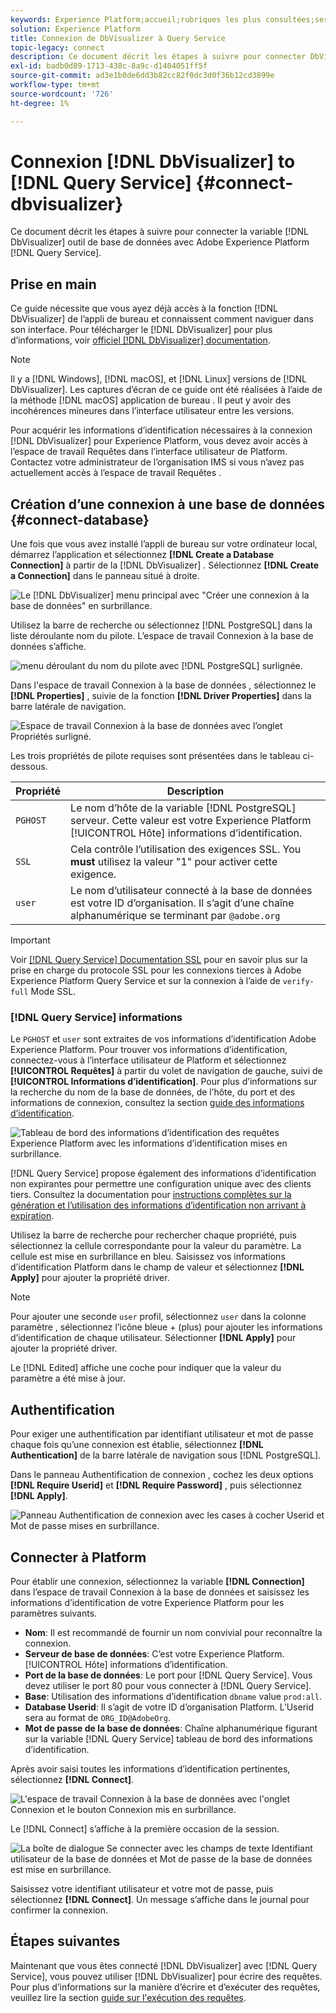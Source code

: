 ```yaml
---
keywords: Experience Platform;accueil;rubriques les plus consultées;service de requête;Query Service;Db Visualizer;DbVisualizer;db Visulaizer;se connecter au service de requête;
solution: Experience Platform
title: Connexion de DbVisualizer à Query Service
topic-legacy: connect
description: Ce document décrit les étapes à suivre pour connecter DbVisualizer à Adobe Experience Platform Query Service.
exl-id: badb0d89-1713-438c-8a9c-d1404051ff5f
source-git-commit: ad3e1b0de6dd3b82cc82f0dc3d0f36b12cd3899e
workflow-type: tm+mt
source-wordcount: '726'
ht-degree: 1%

---
```


# Connexion [!DNL DbVisualizer] to [!DNL Query Service] {#connect-dbvisualizer}

Ce document décrit les étapes à suivre pour connecter la variable [!DNL DbVisualizer] outil de base de données avec Adobe Experience Platform [!DNL Query Service].

## Prise en main

Ce guide nécessite que vous ayez déjà accès à la fonction [!DNL DbVisualizer] de l’appli de bureau et connaissent comment naviguer dans son interface. Pour télécharger le [!DNL DbVisualizer] pour plus d’informations, voir [officiel [!DNL DbVisualizer] documentation](https://www.dbvis.com/download/).

>[!NOTE]
>
>Il y a [!DNL Windows], [!DNL macOS], et [!DNL Linux] versions de [!DNL DbVisualizer]. Les captures d’écran de ce guide ont été réalisées à l’aide de la méthode [!DNL macOS] application de bureau . Il peut y avoir des incohérences mineures dans l’interface utilisateur entre les versions.

Pour acquérir les informations d’identification nécessaires à la connexion [!DNL  DbVisualizer] pour Experience Platform, vous devez avoir accès à l’espace de travail Requêtes dans l’interface utilisateur de Platform. Contactez votre administrateur de l’organisation IMS si vous n’avez pas actuellement accès à l’espace de travail Requêtes .

## Création d’une connexion à une base de données {#connect-database}

Une fois que vous avez installé l’appli de bureau sur votre ordinateur local, démarrez l’application et sélectionnez **[!DNL Create a Database Connection]** à partir de la [!DNL DbVisualizer] . Sélectionnez **[!DNL Create a Connection]** dans le panneau situé à droite.

![Le [!DNL DbVisualizer] menu principal avec &quot;Créer une connexion à la base de données&quot; en surbrillance.](../images/clients/dbvisualizer/create-db-connection.png)

Utilisez la barre de recherche ou sélectionnez [!DNL PostgreSQL] dans la liste déroulante nom du pilote. L’espace de travail Connexion à la base de données s’affiche.

![menu déroulant du nom du pilote avec [!DNL PostgreSQL] surlignée.](../images/clients/dbvisualizer/driver-name.png)

Dans l&#39;espace de travail Connexion à la base de données , sélectionnez le **[!DNL Properties]** , suivie de la fonction **[!DNL Driver Properties]** dans la barre latérale de navigation.

![Espace de travail Connexion à la base de données avec l’onglet Propriétés surligné.](../images/clients/dbvisualizer/driver-properties.png)

Les trois propriétés de pilote requises sont présentées dans le tableau ci-dessous.

| Propriété | Description |
| ------ | ------ |
| `PGHOST` | Le nom d’hôte de la variable [!DNL PostgreSQL] serveur. Cette valeur est votre Experience Platform [!UICONTROL Hôte] informations d’identification. |
| `SSL` | Cela contrôle l’utilisation des exigences SSL. You **must** utilisez la valeur &quot;1&quot; pour activer cette exigence. |
| `user` | Le nom d’utilisateur connecté à la base de données est votre ID d’organisation. Il s’agit d’une chaîne alphanumérique se terminant par `@adobe.org` |

>[!IMPORTANT]
>
>Voir [[!DNL Query Service] Documentation SSL](./ssl-modes.md) pour en savoir plus sur la prise en charge du protocole SSL pour les connexions tierces à Adobe Experience Platform Query Service et sur la connexion à l’aide de `verify-full` Mode SSL.

### [!DNL Query Service] informations

Le `PGHOST` et `user` sont extraites de vos informations d’identification Adobe Experience Platform. Pour trouver vos informations d’identification, connectez-vous à l’interface utilisateur de Platform et sélectionnez **[!UICONTROL Requêtes]** à partir du volet de navigation de gauche, suivi de **[!UICONTROL Informations d’identification]**. Pour plus d’informations sur la recherche du nom de la base de données, de l’hôte, du port et des informations de connexion, consultez la section [guide des informations d’identification](../ui/credentials.md).

![Tableau de bord des informations d’identification des requêtes Experience Platform avec les informations d’identification mises en surbrillance.](../images/clients/dbvisualizer/query-service-credentials-page.png)

[!DNL Query Service] propose également des informations d’identification non expirantes pour permettre une configuration unique avec des clients tiers. Consultez la documentation pour [instructions complètes sur la génération et l’utilisation des informations d’identification non arrivant à expiration](../ui/credentials.md#non-expiring-credentials).

Utilisez la barre de recherche pour rechercher chaque propriété, puis sélectionnez la cellule correspondante pour la valeur du paramètre. La cellule est mise en surbrillance en bleu. Saisissez vos informations d’identification Platform dans le champ de valeur et sélectionnez **[!DNL Apply]** pour ajouter la propriété driver.

>[!NOTE]
>
>Pour ajouter une seconde `user` profil, sélectionnez `user` dans la colonne paramètre , sélectionnez l’icône bleue + (plus) pour ajouter les informations d’identification de chaque utilisateur. Sélectionner **[!DNL Apply]** pour ajouter la propriété driver.

Le [!DNL Edited] affiche une coche pour indiquer que la valeur du paramètre a été mise à jour.

## Authentification

Pour exiger une authentification par identifiant utilisateur et mot de passe chaque fois qu’une connexion est établie, sélectionnez **[!DNL Authentication]** de la barre latérale de navigation sous [!DNL PostgreSQL].

Dans le panneau Authentification de connexion , cochez les deux options **[!DNL Require Userid]** et **[!DNL Require Password]** , puis sélectionnez **[!DNL Apply]**.

![Panneau Authentification de connexion avec les cases à cocher Userid et Mot de passe mises en surbrillance.](../images/clients/dbvisualizer/connection-authentication.png)

## Connecter  à Platform

Pour établir une connexion, sélectionnez la variable **[!DNL Connection]** dans l’espace de travail Connexion à la base de données et saisissez les informations d’identification de votre Experience Platform pour les paramètres suivants.

- **Nom**: Il est recommandé de fournir un nom convivial pour reconnaître la connexion.
- **Serveur de base de données**: C’est votre Experience Platform. [!UICONTROL Hôte] informations d’identification.
- **Port de la base de données**: Le port pour [!DNL Query Service]. Vous devez utiliser le port 80 pour vous connecter à [!DNL Query Service].
- **Base**: Utilisation des informations d’identification `dbname` value `prod:all`.
- **Database Userid**: Il s’agit de votre ID d’organisation Platform. L’Userid sera au format de `ORG_ID@AdobeOrg`.
- **Mot de passe de la base de données**: Chaîne alphanumérique figurant sur la variable [!DNL Query Service] tableau de bord des informations d’identification.

Après avoir saisi toutes les informations d’identification pertinentes, sélectionnez **[!DNL Connect]**.

![L&#39;espace de travail Connexion à la base de données avec l&#39;onglet Connexion et le bouton Connexion mis en surbrillance.](../images/clients/dbvisualizer/connect.png)

Le [!DNL Connect] s’affiche à la première occasion de la session.

![La boîte de dialogue Se connecter avec les champs de texte Identifiant utilisateur de la base de données et Mot de passe de la base de données est mise en surbrillance.](../images/clients/dbvisualizer/connect-dialog.png)

Saisissez votre identifiant utilisateur et votre mot de passe, puis sélectionnez **[!DNL Connect]**. Un message s’affiche dans le journal pour confirmer la connexion.

## Étapes suivantes

Maintenant que vous êtes connecté [!DNL DbVisualizer] avec [!DNL Query Service], vous pouvez utiliser [!DNL DbVisualizer] pour écrire des requêtes. Pour plus d’informations sur la manière d’écrire et d’exécuter des requêtes, veuillez lire la section [guide sur l&#39;exécution des requêtes](../best-practices/writing-queries.md).
